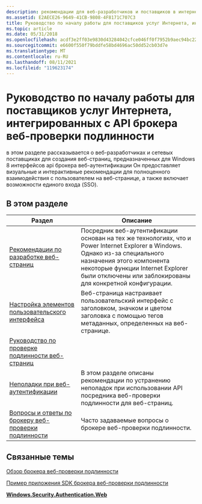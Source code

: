 ```yaml
---
description: рекомендации для веб-разработчиков и поставщиков в интернете для создания веб-страниц, предназначенных для Windows 8 api-интерфейсов посредника проверки подлинности для возможностей единого входа (SSO).
ms.assetid: E2AECE26-9649-41CB-9808-4F8171C707C3
title: Руководство по началу работы для поставщиков услуг Интернета, интегрированных с API брокера веб-проверки подлинности
ms.topic: article
ms.date: 05/31/2018
ms.openlocfilehash: acdf3e2ff03e9830d43284042cfce046ff0f7952b9aec94bc22dcfcd9c6a1f06
ms.sourcegitcommit: e6600f550f79bddfe58bd4696ac50dd52cb03d7e
ms.translationtype: MT
ms.contentlocale: ru-RU
ms.lasthandoff: 08/11/2021
ms.locfileid: "119623174"
---
```

# <a name="getting-started-guidance-for-online-providers-integrating-with-the-web-authentication-broker-apis"></a>Руководство по началу работы для поставщиков услуг Интернета, интегрированных с API брокера веб-проверки подлинности

в этом разделе рассказывается о веб-разработчиках и сетевых поставщиках для создания веб-страниц, предназначенных для Windows 8 интерфейсов api брокера веб-аутентификации Он предоставляет визуальные и интерактивные рекомендации для полноценного взаимодействия с пользователем на веб-странице, а также включает возможности единого входа (SSO).

## <a name="in-this-section"></a>В этом разделе



| Раздел                                                                                                     | Описание                                                                                                                                                                                                                                                                    |
|-----------------------------------------------------------------------------------------------------------|--------------------------------------------------------------------------------------------------------------------------------------------------------------------------------------------------------------------------------------------------------------------------------|
| [Рекомендации по разработке веб-страниц](considerations-for-the-web-page-development.md)<br/> | Посредник веб-аутентификации основан на тех же технологиях, что и Power Internet Explorer в Windows. Однако из-за специального назначения этого компонента некоторые функции Internet Explorer были отключены или заблокированы для конкретной конфигурации. <br/> |
| [Настройка элементов пользовательского интерфейса](how-to-customize-the-ui-elements.md)<br/>                       | Веб-страница настраивает пользовательский интерфейс с заголовком, значком и цветом заголовка с помощью тегов метаданных, определенных на веб-странице.<br/>                                                                                                                                |
| [Руководство по проверке подлинности веб-страниц](tutorial-for-authenticating-web-pages.md)<br/>             |                                                                                                                                                                                                                                                                                |
| [Неполадки при веб-аутентификации](web-authentication-problems.md)<br/>                                 | В этом разделе описаны рекомендации по устранению неполадок при использовании API посредника веб-проверки подлинности для веб-страниц.<br/>                                                                                                                                                          |
| [Вопросы и ответы по брокеру веб-проверки подлинности](faq-for-web-authentication-broker.yml)<br/>                     | Часто задаваемые вопросы о брокере веб-проверки подлинности.<br/>                                                                                                                                                                                                           |



 

## <a name="related-topics"></a>Связанные темы

<dl> <dt>

[Обзор брокера веб-проверки подлинности](/previous-versions/windows/apps/hh750287(v=win.10))
</dt> <dt>

[Пример приложения SDK брокера веб-проверки подлинности](https://github.com/microsoft/Windows-universal-samples/tree/master/Samples/WebAuthenticationBroker)
</dt> <dt>

[**Windows.Security.Authentication.Web**](/uwp/api/Windows.Security.Authentication.Web)
</dt> </dl>

 

